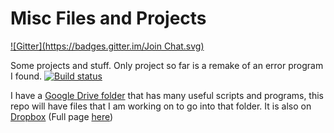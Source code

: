 Misc Files and Projects
===========
[![Gitter](https://badges.gitter.im/Join Chat.svg)](https://gitter.im/Walkman100/Walkman?utm_source=badge&utm_medium=badge&utm_campaign=pr-badge&utm_content=badge)

Some projects and stuff. Only project so far is a remake of an error program I found. [![Build status](https://ci.appveyor.com/api/projects/status/mhw2r75d4olu4yhv)](https://ci.appveyor.com/project/Walkman100/misc)

I have a [Google Drive folder](https://drive.google.com/folderview?authuser=0&hl=en_GB&id=0B5O1IfjRIVDERG1mOHNNYktXb2c#list) that has many useful scripts and programs, this repo will have files that I am working on to go into that folder. It is also on [Dropbox](https://www.dropbox.com/sh/ej1dmf7sk295kcl/JQIrJKV8Oh) (Full page [here](https://sites.google.com/site/wscripthostsamples/))
